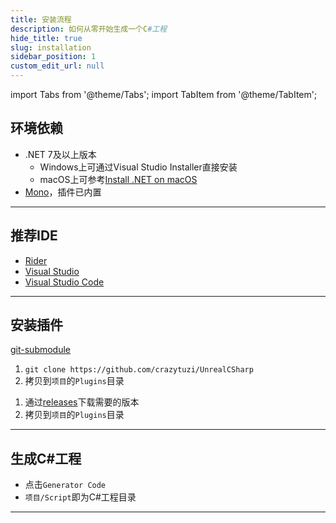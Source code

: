 ```yaml
---
title: 安装流程
description: 如何从零开始生成一个C#工程
hide_title: true
slug: installation
sidebar_position: 1
custom_edit_url: null
---
```


import Tabs from '@theme/Tabs';
import TabItem from '@theme/TabItem';

## 环境依赖

- .NET 7及以上版本
  - Windows上可通过Visual Studio Installer直接安装
  - macOS上可参考[Install .NET on macOS](https://learn.microsoft.com/en-us/dotnet/core/install/macos)
- [Mono](https://github.com/dotnet/runtime)，插件已内置

---

## 推荐IDE

- [Rider](https://www.jetbrains.com/rider/)
- [Visual Studio](https://visualstudio.microsoft.com/)
- [Visual Studio Code](https://code.visualstudio.com/)

---

## 安装插件

<Tabs>

<TabItem value="git submodule" label="子模块（推荐）" default>

[git-submodule](https://git-scm.com/docs/git-submodule)

</TabItem>

<TabItem value="source code" label="源码">

1. `git clone https://github.com/crazytuzi/UnrealCSharp`
2. 拷贝到`项目`的`Plugins`目录

</TabItem>

<TabItem value="releases" label="发布包">

1. 通过[releases](https://github.com/crazytuzi/UnrealCSharp/releases)下载需要的版本
2. 拷贝到`项目`的`Plugins`目录

</TabItem>

</Tabs>

---

## 生成C#工程

- 点击`Generator Code`
- `项目/Script`即为C#工程目录

---
